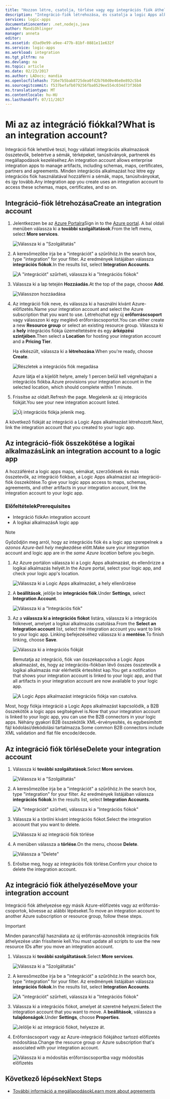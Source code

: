 ```yaml
---
title: "Hozzon létre, csatolja, törlése vagy egy integrációs fiók áthelyezése az Azure logic apps |} Microsoft Docs"
description: "Integráció-fiók létrehozása, és csatolja a logic Apps alkalmazások"
services: logic-apps
documentationcenter: .net,nodejs,java
author: MandiOhlinger
manager: anneta
editor: 
ms.assetid: d3ad9e99-a9ee-477b-81bf-0881e11e632f
ms.service: logic-apps
ms.workload: integration
ms.tgt_pltfrm: na
ms.devlang: na
ms.topic: article
ms.date: 02/23/2017
ms.author: LADocs; mandia
ms.openlocfilehash: 716e7b5bab8725dea0fd2b760d0e46e8e892c5b4
ms.sourcegitcommit: f537befafb079256fba0529ee554c034d73f36b0
ms.translationtype: MT
ms.contentlocale: hu-HU
ms.lasthandoff: 07/11/2017
---
```

# <a name="what-is-an-integration-account"></a><span data-ttu-id="a534c-103">Mi az az integráció fiókkal?</span><span class="sxs-lookup"><span data-stu-id="a534c-103">What is an integration account?</span></span>

<span data-ttu-id="a534c-104">Integráció fiók lehetővé teszi, hogy vállalati integrációs alkalmazások összetevők, beleértve a sémák, térképeket, tanúsítványok, partnerek és megállapodások kezeléséhez.</span><span class="sxs-lookup"><span data-stu-id="a534c-104">An integration account allows enterprise integration apps to manage artifacts, including schemas, maps, certificates, partners and agreements.</span></span> <span data-ttu-id="a534c-105">Minden integrációs alkalmazást hoz létre egy integrációs fiók használatával hozzáférni a sémák, maps, tanúsítványokat, és így tovább.</span><span class="sxs-lookup"><span data-stu-id="a534c-105">Any integration app you create uses an integration account to access these schemas, maps, certificates, and so on.</span></span>

## <a name="create-an-integration-account"></a><span data-ttu-id="a534c-106">Integráció-fiók létrehozása</span><span class="sxs-lookup"><span data-stu-id="a534c-106">Create an integration account</span></span>

1.  <span data-ttu-id="a534c-107">Jelentkezzen be az [Azure Portalra](http://portal.azure.com "Azure Portal")</span><span class="sxs-lookup"><span data-stu-id="a534c-107">Sign in to the [Azure portal](http://portal.azure.com "Azure portal").</span></span> <span data-ttu-id="a534c-108">A bal oldali menüben válassza ki a **további szolgáltatások**.</span><span class="sxs-lookup"><span data-stu-id="a534c-108">From the left menu, select **More services**.</span></span>

    ![Válassza ki a "Szolgáltatás"](./media/logic-apps-enterprise-integration-accounts/account-1.png)

2. <span data-ttu-id="a534c-110">A keresőmezőbe írja be a "integrációt" a szűrőhöz.</span><span class="sxs-lookup"><span data-stu-id="a534c-110">In the search box, type "integration" for your filter.</span></span> <span data-ttu-id="a534c-111">Az eredmények listájában válassza **integrációs fiókok**.</span><span class="sxs-lookup"><span data-stu-id="a534c-111">In the results list, select **Integration Accounts**.</span></span>

    ![A "integrációt" szűrheti, válassza ki a "Integrációs fiókok"](./media/logic-apps-enterprise-integration-accounts/account-2.png)  

3. <span data-ttu-id="a534c-113">Válassza ki a lap tetején **Hozzáadás**.</span><span class="sxs-lookup"><span data-stu-id="a534c-113">At the top of the page, choose **Add**.</span></span>

    ![Válasszon hozzáadása](./media/logic-apps-enterprise-integration-accounts/account-3.png)

4. <span data-ttu-id="a534c-115">Az integráció fiók neve, és válassza ki a használni kívánt Azure-előfizetés.</span><span class="sxs-lookup"><span data-stu-id="a534c-115">Name your integration account and select the Azure subscription that you want to use.</span></span> <span data-ttu-id="a534c-116">Létrehozhat egy új **erőforráscsoport** vagy válasszon ki egy meglévő erőforráscsoportot.</span><span class="sxs-lookup"><span data-stu-id="a534c-116">You can either create a new **Resource group** or select an existing resource group.</span></span> <span data-ttu-id="a534c-117">Válassza ki a **hely** integrációs fiókja üzemeltetésére és egy **árképzési szintjében**.</span><span class="sxs-lookup"><span data-stu-id="a534c-117">Then select a **Location** for hosting your integration account and a **Pricing Tier**.</span></span> 

    <span data-ttu-id="a534c-118">Ha elkészült, válassza ki a **létrehozása**.</span><span class="sxs-lookup"><span data-stu-id="a534c-118">When you're ready, choose **Create**.</span></span>

    ![Részletek a integrációs fiók megadása](./media/logic-apps-enterprise-integration-accounts/account-4.png)

    <span data-ttu-id="a534c-120">Azure látja el a kijelölt helyre, amely 1 percen belül kell végrehajtani a integrációs fiókba.</span><span class="sxs-lookup"><span data-stu-id="a534c-120">Azure provisions your integration account  in the selected location, which should complete within 1 minute.</span></span>

5. <span data-ttu-id="a534c-121">Frissítse az oldalt.</span><span class="sxs-lookup"><span data-stu-id="a534c-121">Refresh the page.</span></span> <span data-ttu-id="a534c-122">Megjelenik az új integrációs fiókját.</span><span class="sxs-lookup"><span data-stu-id="a534c-122">You see your new integration account listed.</span></span>

    ![Új integrációs fiókja jelenik meg.](./media/logic-apps-enterprise-integration-accounts/account-5.png) 

<span data-ttu-id="a534c-124">A következő fiókját az integráció a Logic Apps alkalmazást létrehozott.</span><span class="sxs-lookup"><span data-stu-id="a534c-124">Next, link the integration account that you created to your logic app.</span></span> 

## <a name="link-an-integration-account-to-a-logic-app"></a><span data-ttu-id="a534c-125">Az integráció-fiók összekötése a logikai alkalmazás</span><span class="sxs-lookup"><span data-stu-id="a534c-125">Link an integration account to a logic app</span></span>

<span data-ttu-id="a534c-126">A hozzáférést a logic apps maps, sémákat, szerződések és más összetevők, az integráció fiókban, a Logic Apps alkalmazást az integráció-fiók összekötése.</span><span class="sxs-lookup"><span data-stu-id="a534c-126">To give your logic apps access to maps, schemas, agreements, and other artifacts in your integration account, link the integration account to your logic app.</span></span>

### <a name="prerequisites"></a><span data-ttu-id="a534c-127">Előfeltételek</span><span class="sxs-lookup"><span data-stu-id="a534c-127">Prerequisites</span></span>

* <span data-ttu-id="a534c-128">Integráció fiók</span><span class="sxs-lookup"><span data-stu-id="a534c-128">An integration account</span></span>
* <span data-ttu-id="a534c-129">A logikai alkalmazás</span><span class="sxs-lookup"><span data-stu-id="a534c-129">A logic app</span></span>

> [!NOTE] 
> <span data-ttu-id="a534c-130">Győződjön meg arról, hogy az integrációs fiók és a logic app szerepelnek a *azonos Azure-beli hely* megkezdése előtt.</span><span class="sxs-lookup"><span data-stu-id="a534c-130">Make sure your integration account and logic app are in the *same Azure location* before you begin.</span></span>


1. <span data-ttu-id="a534c-131">Az Azure portálon válassza ki a Logic Apps alkalmazást, és ellenőrizze a logikai alkalmazás helyét.</span><span class="sxs-lookup"><span data-stu-id="a534c-131">In the Azure portal, select your logic app, and check your logic app's location.</span></span>

    ![Válassza ki a Logic Apps alkalmazást, a hely ellenőrzése](./media/logic-apps-enterprise-integration-accounts/linkaccount-1.png)

2. <span data-ttu-id="a534c-133">A **beállítások**, jelölje be **integrációs fiók**.</span><span class="sxs-lookup"><span data-stu-id="a534c-133">Under **Settings**, select **Integration Account**.</span></span>

    ![Válassza ki a "Integrációs fiók"](./media/logic-apps-enterprise-integration-accounts/linkaccount-2.png)

3. <span data-ttu-id="a534c-135">Az a **válassza ki a integrációs fiókot** listára, válassza ki a integrációs fióknevet, amelyet a logikai alkalmazás csatolása.</span><span class="sxs-lookup"><span data-stu-id="a534c-135">From the **Select an Integration account** list, select the integration account you want to link to your logic app.</span></span> <span data-ttu-id="a534c-136">Linking befejezéséhez válassza ki a **mentése**.</span><span class="sxs-lookup"><span data-stu-id="a534c-136">To finish linking, choose **Save**.</span></span>

    ![Válassza ki a integrációs fiókját](./media/logic-apps-enterprise-integration-accounts/linkaccount-3.png)

    <span data-ttu-id="a534c-138">Bemutatja az integráció, fiók van összekapcsolva a Logic Apps alkalmazást, és, hogy az integrációs-fiókban lévő összes összetevők a logikai alkalmazás már elérhetők értesítést kap.</span><span class="sxs-lookup"><span data-stu-id="a534c-138">You get a notification that shows your integration account is linked to your logic app,  and that all artifacts in your integration account are now available to your logic app.</span></span>

    ![A Logic Apps alkalmazást integrációs fiókja van csatolva.](./media/logic-apps-enterprise-integration-accounts/linkaccount-5.png)

<span data-ttu-id="a534c-140">Most, hogy fiókja integráció a Logic Apps alkalmazást kapcsolódik, a B2B összekötők a logic apps segítségével is.</span><span class="sxs-lookup"><span data-stu-id="a534c-140">Now that your integration account is linked to your logic app, you can use the B2B connectors in your logic apps.</span></span> <span data-ttu-id="a534c-141">Néhány gyakori B2B összekötők XML-érvényesítés, és egybesimított fájl kódolási/dekódolási tartalmazza.</span><span class="sxs-lookup"><span data-stu-id="a534c-141">Some common B2B connectors include XML validation and flat file encode/decode.</span></span>  

## <a name="delete-your-integration-account"></a><span data-ttu-id="a534c-142">Az integráció fiók törlése</span><span class="sxs-lookup"><span data-stu-id="a534c-142">Delete your integration account</span></span>

1. <span data-ttu-id="a534c-143">Válassza ki **további szolgáltatások**.</span><span class="sxs-lookup"><span data-stu-id="a534c-143">Select **More services**.</span></span>

    ![Válassza ki a "Szolgáltatás"](./media/logic-apps-enterprise-integration-accounts/account-1.png)

2. <span data-ttu-id="a534c-145">A keresőmezőbe írja be a "integrációt" a szűrőhöz.</span><span class="sxs-lookup"><span data-stu-id="a534c-145">In the search box, type "integration" for your filter.</span></span> <span data-ttu-id="a534c-146">Az eredmények listájában válassza **integrációs fiókok**.</span><span class="sxs-lookup"><span data-stu-id="a534c-146">In the results list, select **Integration Accounts**.</span></span>

    ![A "integrációt" szűrheti, válassza ki a "Integrációs fiókok"](./media/logic-apps-enterprise-integration-accounts/account-2.png)  

3. <span data-ttu-id="a534c-148">Válassza ki a törölni kívánt integrációs fiókot.</span><span class="sxs-lookup"><span data-stu-id="a534c-148">Select the integration account that you want to delete.</span></span>

    ![Válassza ki az integráció fiók törlése](./media/logic-apps-enterprise-integration-accounts/account-5.png)

4. <span data-ttu-id="a534c-150">A menüben válassza a **törlése**.</span><span class="sxs-lookup"><span data-stu-id="a534c-150">On the menu, choose **Delete**.</span></span>

    ![Válassza a "Delete"](./media/logic-apps-enterprise-integration-accounts/delete.png)

5. <span data-ttu-id="a534c-152">Erősítse meg, hogy az integrációs fiók törlése.</span><span class="sxs-lookup"><span data-stu-id="a534c-152">Confirm your choice to delete the integration account.</span></span>

## <a name="move-your-integration-account"></a><span data-ttu-id="a534c-153">Az integráció fiók áthelyezése</span><span class="sxs-lookup"><span data-stu-id="a534c-153">Move your integration account</span></span>

<span data-ttu-id="a534c-154">Integráció fiók áthelyezése egy másik Azure-előfizetés vagy az erőforrás-csoportok, kövesse az alábbi lépéseket.</span><span class="sxs-lookup"><span data-stu-id="a534c-154">To move an integration account to another Azure subscription or resource group, follow these steps.</span></span>

> [!IMPORTANT]
> <span data-ttu-id="a534c-155">Minden parancsfájl használata az új erőforrás-azonosítók integrációs fiók áthelyezése után frissítenie kell.</span><span class="sxs-lookup"><span data-stu-id="a534c-155">You must update all scripts to use the new resource IDs after you move an integration account.</span></span>

1. <span data-ttu-id="a534c-156">Válassza ki **további szolgáltatások**.</span><span class="sxs-lookup"><span data-stu-id="a534c-156">Select **More services**.</span></span>

    ![Válassza ki a "Szolgáltatás"](./media/logic-apps-enterprise-integration-accounts/account-1.png)

2. <span data-ttu-id="a534c-158">A keresőmezőbe írja be a "integrációt" a szűrőhöz.</span><span class="sxs-lookup"><span data-stu-id="a534c-158">In the search box, type "integration" for your filter.</span></span> <span data-ttu-id="a534c-159">Az eredmények listájában válassza **integrációs fiókok**.</span><span class="sxs-lookup"><span data-stu-id="a534c-159">In the results list, select **Integration Accounts**.</span></span>

    ![A "integrációt" szűrheti, válassza ki a "Integrációs fiókok"](./media/logic-apps-enterprise-integration-accounts/account-2.png)

3. <span data-ttu-id="a534c-161">Válassza ki a integrációs fiókot, amelyet át szeretné helyezni.</span><span class="sxs-lookup"><span data-stu-id="a534c-161">Select the integration account that you want to move.</span></span> <span data-ttu-id="a534c-162">A **beállítások**, válassza a **tulajdonságok**.</span><span class="sxs-lookup"><span data-stu-id="a534c-162">Under **Settings**, choose **Properties**.</span></span>

    ![Jelölje ki az integráció fiókot, helyezze át.](./media/logic-apps-enterprise-integration-accounts/move.png)

5. <span data-ttu-id="a534c-165">Erőforráscsoport vagy az Azure-integráció fiókjához tartozó előfizetés módosítása.</span><span class="sxs-lookup"><span data-stu-id="a534c-165">Change the resource group or Azure subscription that's associated with your integration account.</span></span>

    ![Válassza ki a módosítás erőforráscsoportba vagy módosítás előfizetés](./media/logic-apps-enterprise-integration-accounts/move-2.png)

## <a name="next-steps"></a><span data-ttu-id="a534c-167">Következő lépések</span><span class="sxs-lookup"><span data-stu-id="a534c-167">Next Steps</span></span>
* [<span data-ttu-id="a534c-168">További információ a megállapodások</span><span class="sxs-lookup"><span data-stu-id="a534c-168">Learn more about agreements</span></span>](../logic-apps/logic-apps-enterprise-integration-agreements.md "vállalati integrációs megállapodások ismertetése")  

